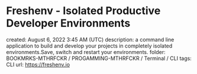 # Freshenv - Isolated Productive Developer Environments

created: August 6, 2022 3:45 AM (UTC)
description: a command line application to build and develop your projects in completely isolated environments.Save, switch and restart your environments.
folder: BOOKMRKS-MTHRFCKR / PROGAMMING-MTHRFCKR / Terminal / CLI
tags: CLI
url: https://freshenv.io